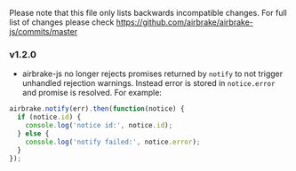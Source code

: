 Please note that this file only lists backwards incompatible changes. For full list of changes please check https://github.com/airbrake/airbrake-js/commits/master

### v1.2.0

- airbrake-js no longer rejects promises returned by `notify` to not trigger unhandled rejection warnings. Instead error is stored in `notice.error` and promise is resolved. For example:

```js
airbrake.notify(err).then(function(notice) {
  if (notice.id) {
    console.log('notice id:', notice.id);
  } else {
    console.log('notify failed:', notice.error);
  }
});
```
